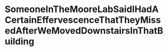 # SomeoneInTheMooreLabSaidIHadACertainEffervescenceThatTheyMissedAfterWeMovedDownstairsInThatBuilding